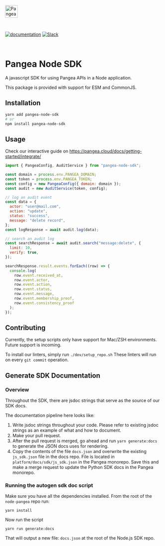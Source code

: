<p>
  <br />
  <a href="https://pangea.cloud?utm_source=github&utm_medium=node-sdk" target="_blank" rel="noopener noreferrer">
    <img src="https://pangea-marketing.s3.us-west-2.amazonaws.com/pangea-color.svg" alt="Pangea Logo" height="40">
  </a>
  <br />
</p>

<p>
<br />

[![documentation](https://img.shields.io/badge/documentation-pangea-blue?style=for-the-badge&labelColor=551B76)](https://pangea.cloud/docs/sdk/js/)
[![Slack](https://img.shields.io/badge/Slack-4A154B?style=for-the-badge&logo=slack&logoColor=white)](https://pangea.cloud/join-slack/)

<br />
</p>

# Pangea Node SDK

A javascript SDK for using Pangea APIs in a Node application.

This package is provided with support for ESM and CommonJS.

## Installation

```sh
yarn add pangea-node-sdk
# or
npm install pangea-node-sdk
```

## Usage

Check our interactive guide on https://pangea.cloud/docs/getting-started/integrate/

```js
import { PangeaConfig, AuditService } from "pangea-node-sdk";

const domain = process.env.PANGEA_DOMAIN;
const token = process.env.PANGEA_TOKEN;
const config = new PangeaConfig({ domain: domain });
const audit = new AuditService(token, config);

// log an audit event
const data = {
  actor: "user@mail.com",
  action: "update",
  status: "success",
  message: "delete record",
};
const logResponse = await audit.log(data);

// search an audit log
const searchResponse = await audit.search("message:delete", {
  limit: 10,
  verify: true,
});

searchResponse.result.events.forEach((row) => {
  console.log(
    row.event.received_at,
    row.event.actor,
    row.event.action,
    row.event.status,
    row.event.message,
    row.event.membership_proof,
    row.event.consistency_proof
  );
});
```

## Contributing

Currently, the setup scripts only have support for Mac/ZSH environments.
Future support is incoming.

To install our linters, simply run `./dev/setup_repo.sh`
These linters will run on every `git commit` operation.

## Generate SDK Documentation

### Overview

Throughout the SDK, there are jsdoc strings that serve as the source of our SDK docs.

The documentation pipeline here looks like:

1. Write jsdoc strings throughout your code. Please refer to existing jsdoc strings as an example of what and how to document.
1. Make your pull request.
1. After the pull request is merged, go ahead and run `yarn generate:docs` to generate the JSON docs uses for rendering.
1. Copy the contents of the file `docs.json` and overwrite the existing `js_sdk.json` file in the docs repo. File is located in `platform/docs/sdk/js_sdk.json` in the Pangea monorepo. Save this and make a merge request to update the Python SDK docs in the Pangea monorepo.

### Running the autogen sdk doc script

Make sure you have all the dependencies installed. From the root of the `node-pangea` repo run:

```shell
yarn install
```

Now run the script

```shell
yarn run generate:docs
```

That will output a new file: `docs.json` at the root of the Node.js SDK repo.
